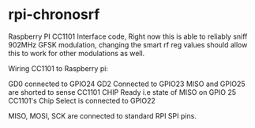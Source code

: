 # rpi-chronosrf

Raspberry PI CC1101 Interface code, Right now this is able to reliably sniff 902MHz GFSK modulation, changing the smart rf reg values should allow this to work for other modulations as well. 

Wiring CC1101 to Raspberry pi:

GD0 connected to GPIO24
GD2 Connected to GPIO23
MISO and GPIO25 are shorted to sense CC1101 CHIP Ready i.e state of MISO on GPIO 25
CC1101's Chip Select is connected to GPIO22

MISO, MOSI, SCK are connected to standard RPI SPI pins.
